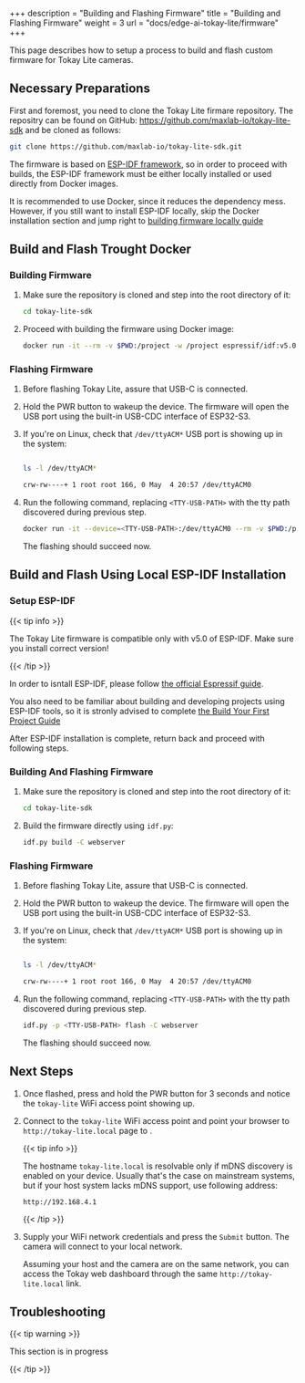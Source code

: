 +++
description = "Building and Flashing Firmware"
title = "Building and Flashing Firmware"
weight = 3
url = "docs/edge-ai-tokay-lite/firmware"
+++

This page describes how to setup a process to build and flash custom
firmware for Tokay Lite cameras.

## Necessary Preparations

First and foremost, you need to clone the Tokay Lite firmare repository.
The repositry can be found on GitHub: https://github.com/maxlab-io/tokay-lite-sdk
and be cloned as follows:

```bash
git clone https://github.com/maxlab-io/tokay-lite-sdk.git
```

The firmware is based on [ESP-IDF framework](https://www.espressif.com/en/products/sdks/esp-idf),
so in order to proceed with builds, the ESP-IDF framework must be either
locally installed or used directly from Docker images.

It is recommended to use Docker, since it reduces the dependency mess.
However, if you still want to install ESP-IDF locally, skip the Docker
installation section and jump right to [building firmware locally guide](#build-and-flash-using-local-esp-idf-installation)


## Build and Flash Trought Docker

### Building Firmware

1. Make sure the repository is cloned and step into the root directory of it:

    ```bash
    cd tokay-lite-sdk
    ```

1. Proceed with building the firmware using Docker image:

    ```bash
    docker run -it --rm -v $PWD:/project -w /project espressif/idf:v5.0 idf.py build -C webserver
    ```

### Flashing Firmware

1. Before flashing Tokay Lite, assure that USB-C is connected.

1. Hold the PWR button to wakeup the device. The firmware will open the USB port
   using the built-in USB-CDC interface of ESP32-S3.

1. If you're on Linux, check that `/dev/ttyACM*` USB port is showing up in the
   system:

    ```bash

    ls -l /dev/ttyACM*

    crw-rw----+ 1 root root 166, 0 May  4 20:57 /dev/ttyACM0

    ```
1. Run the following command, replacing `<TTY-USB-PATH>` with the tty path
   discovered during previous step.

    ```bash
    docker run -it --device=<TTY-USB-PATH>:/dev/ttyACM0 --rm -v $PWD:/project -w /project espressif/idf:v5.0 idf.py flash -C webserver

    ```

   The flashing should succeed now.

## Build and Flash Using Local ESP-IDF Installation

### Setup ESP-IDF

{{< tip info >}}

The Tokay Lite firmware is compatible only with v5.0 of ESP-IDF.
Make sure you install correct version!

{{< /tip >}}

In order to isntall ESP-IDF, please follow [the official Espressif guide](https://docs.espressif.com/projects/esp-idf/en/latest/esp32/get-started/#installation).


You also need to be familiar about building and developing projects using ESP-IDF
tools, so it is stronly advised to complete [the Build Your First Project Guide](https://docs.espressif.com/projects/esp-idf/en/latest/esp32/get-started/index.html#build-your-first-project)

After ESP-IDF installation is complete, return back and proceed with
following steps.

### Building And Flashing Firmware

1. Make sure the repository is cloned and step into the root directory of it:

    ```bash
    cd tokay-lite-sdk
    ```

1. Build the firmware directly using `idf.py`:

    ```bash
    idf.py build -C webserver
    ```

### Flashing Firmware

1. Before flashing Tokay Lite, assure that USB-C is connected.

1. Hold the PWR button to wakeup the device. The firmware will open the USB port
   using the built-in USB-CDC interface of ESP32-S3.

1. If you're on Linux, check that `/dev/ttyACM*` USB port is showing up in the
   system:

    ```bash

    ls -l /dev/ttyACM*

    crw-rw----+ 1 root root 166, 0 May  4 20:57 /dev/ttyACM0

    ```
1. Run the following command, replacing `<TTY-USB-PATH>` with the tty path
   discovered during previous step.

    ```bash
    idf.py -p <TTY-USB-PATH> flash -C webserver

    ```

   The flashing should succeed now.

## Next Steps

1. Once flashed, press and hold the PWR button for 3 seconds and notice
   the `tokay-lite` WiFi access point showing up.

1. Connect to the `tokay-lite` WiFi access point and point your browser to
   `http://tokay-lite.local` page to .

   {{< tip info >}}

   The hostname `tokay-lite.local` is resolvable only if mDNS discovery
   is enabled on your device. Usually that's the case on mainstream systems,
   but if your host system lacks mDNS support, use following address:

   `http://192.168.4.1`

   {{< /tip >}}

1. Supply your WiFi network credentials and press the `Submit` button.
   The camera will connect to your local network.

   Assuming your host and the camera are on the same network, you can access the Tokay web dashboard through the same `http://tokay-lite.local` link.

## Troubleshooting

{{< tip warning >}}

This section is in progress

{{< /tip >}}
